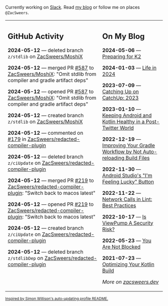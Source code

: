Currently working on [Slack](https://slack.com/). Read [my blog](https://zacsweers.dev/) or follow me on places `@ZacSweers`.

<table><tr><td valign="top" width="60%">

## GitHub Activity
<!-- githubActivity starts -->
**2024-05-12** — deleted branch `z/stdlib` on [ZacSweers/MoshiX](https://github.com/ZacSweers/MoshiX)

**2024-05-12** — merged PR [#587](https://github.com/ZacSweers/MoshiX/pull/587) to [ZacSweers/MoshiX](https://github.com/ZacSweers/MoshiX): "Omit stdlib from compiler and gradle artifact deps"

**2024-05-12** — opened PR [#587](https://github.com/ZacSweers/MoshiX/pull/587) to [ZacSweers/MoshiX](https://github.com/ZacSweers/MoshiX): "Omit stdlib from compiler and gradle artifact deps"

**2024-05-12** — created branch `z/stdlib` on [ZacSweers/MoshiX](https://github.com/ZacSweers/MoshiX)

**2024-05-12** — commented on [#179](https://github.com/ZacSweers/redacted-compiler-plugin/pull/179#issuecomment-2106349676) in [ZacSweers/redacted-compiler-plugin](https://github.com/ZacSweers/redacted-compiler-plugin)

**2024-05-12** — deleted branch `z/ciUpdate` on [ZacSweers/redacted-compiler-plugin](https://github.com/ZacSweers/redacted-compiler-plugin)

**2024-05-12** — merged PR [#219](https://github.com/ZacSweers/redacted-compiler-plugin/pull/219) to [ZacSweers/redacted-compiler-plugin](https://github.com/ZacSweers/redacted-compiler-plugin): "Switch back to macos latest"

**2024-05-12** — opened PR [#219](https://github.com/ZacSweers/redacted-compiler-plugin/pull/219) to [ZacSweers/redacted-compiler-plugin](https://github.com/ZacSweers/redacted-compiler-plugin): "Switch back to macos latest"

**2024-05-12** — created branch `z/ciUpdate` on [ZacSweers/redacted-compiler-plugin](https://github.com/ZacSweers/redacted-compiler-plugin)

**2024-05-12** — deleted branch `z/stdlibDep` on [ZacSweers/redacted-compiler-plugin](https://github.com/ZacSweers/redacted-compiler-plugin)
<!-- githubActivity ends -->
</td><td valign="top" width="40%">

## On My Blog
<!-- blog starts -->
**2024-05-06** — [Preparing for K2](https://www.zacsweers.dev/preparing-for-k2/)

**2024-01-03** — [Life in 2024](https://www.zacsweers.dev/life-in-2024/)

**2023-07-09** — [Catching Up on CatchUp: 2023](https://www.zacsweers.dev/catching-up-on-catchup-2023/)

**2023-01-10** — [Keeping Android and Kotlin Healthy in a Post-Twitter World](https://www.zacsweers.dev/keeping-android-healthy/)

**2022-12-19** — [Improving Your Gradle Workflow by Not Auto-reloading Build Files](https://www.zacsweers.dev/improving-your-workflow-by-not-auto-reloading-build-files/)

**2022-11-30** — [Android Studio's "I'm Feeling Lucky" Button](https://www.zacsweers.dev/android-studios-im-feeling-lucky-button/)

**2022-11-22** — [Network Calls in Lint: Best Practices](https://www.zacsweers.dev/network-calls-in-lint-best-practices/)

**2022-10-17** — [Is ViewPump A Security Risk?](https://www.zacsweers.dev/is-viewpump-a-security-risk/)

**2022-05-23** — [You Are Not Blocked](https://www.zacsweers.dev/you-are-not-blocked/)

**2021-07-23** — [Optimizing Your Kotlin Build](https://www.zacsweers.dev/optimizing-your-kotlin-build/)
<!-- blog ends -->
_More on [zacsweers.dev](https://zacsweers.dev/)_
</td></tr></table>

<sub><a href="https://simonwillison.net/2020/Jul/10/self-updating-profile-readme/">Inspired by Simon Willison's auto-updating profile README.</a></sub>